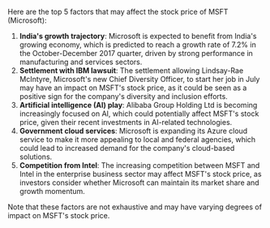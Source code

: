 Here are the top 5 factors that may affect the stock price of MSFT (Microsoft):

1. **India's growth trajectory**: Microsoft is expected to benefit from India's growing economy, which is predicted to reach a growth rate of 7.2% in the October-December 2017 quarter, driven by strong performance in manufacturing and services sectors.
2. **Settlement with IBM lawsuit**: The settlement allowing Lindsay-Rae McIntyre, Microsoft's new Chief Diversity Officer, to start her job in July may have an impact on MSFT's stock price, as it could be seen as a positive sign for the company's diversity and inclusion efforts.
3. **Artificial intelligence (AI) play**: Alibaba Group Holding Ltd is becoming increasingly focused on AI, which could potentially affect MSFT's stock price, given their recent investments in AI-related technologies.
4. **Government cloud services**: Microsoft is expanding its Azure cloud service to make it more appealing to local and federal agencies, which could lead to increased demand for the company's cloud-based solutions.
5. **Competition from Intel**: The increasing competition between MSFT and Intel in the enterprise business sector may affect MSFT's stock price, as investors consider whether Microsoft can maintain its market share and growth momentum.

Note that these factors are not exhaustive and may have varying degrees of impact on MSFT's stock price.